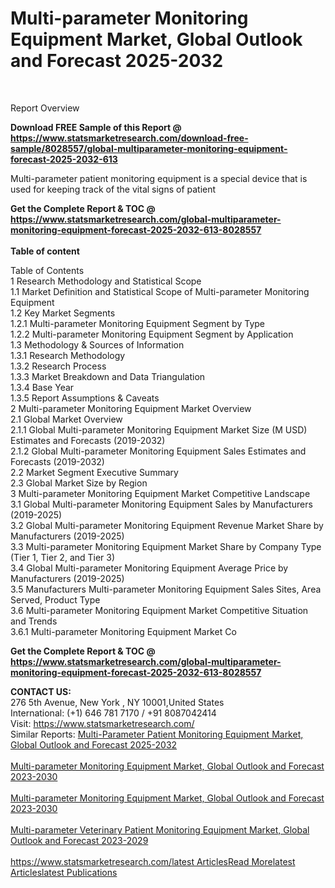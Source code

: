 <h1>Multi-parameter Monitoring Equipment Market, Global Outlook and Forecast 2025-2032</h1><br/><p>Report Overview</p><p><strong>Download FREE Sample of this Report @ <a href="https://www.statsmarketresearch.com/download-free-sample/8028557/global-multiparameter-monitoring-equipment-forecast-2025-2032-613">https://www.statsmarketresearch.com/download-free-sample/8028557/global-multiparameter-monitoring-equipment-forecast-2025-2032-613</a></strong></p><p>Multi-parameter patient monitoring equipment is a special device that is used for keeping track of the vital signs of patient</p><div><b>Get the Complete Report & TOC @ <a href="https://www.statsmarketresearch.com/global-multiparameter-monitoring-equipment-forecast-2025-2032-613-8028557">https://www.statsmarketresearch.com/global-multiparameter-monitoring-equipment-forecast-2025-2032-613-8028557</a></b></div><br><b>Table of content</b><p>Table of Contents<br />1 Research Methodology and Statistical Scope<br />1.1 Market Definition and Statistical Scope of Multi-parameter Monitoring Equipment<br />1.2 Key Market Segments<br />1.2.1 Multi-parameter Monitoring Equipment Segment by Type<br />1.2.2 Multi-parameter Monitoring Equipment Segment by Application<br />1.3 Methodology & Sources of Information<br />1.3.1 Research Methodology<br />1.3.2 Research Process<br />1.3.3 Market Breakdown and Data Triangulation<br />1.3.4 Base Year<br />1.3.5 Report Assumptions & Caveats<br />2 Multi-parameter Monitoring Equipment Market Overview<br />2.1 Global Market Overview<br />2.1.1 Global Multi-parameter Monitoring Equipment Market Size (M USD) Estimates and Forecasts (2019-2032)<br />2.1.2 Global Multi-parameter Monitoring Equipment Sales Estimates and Forecasts (2019-2032)<br />2.2 Market Segment Executive Summary<br />2.3 Global Market Size by Region<br />3 Multi-parameter Monitoring Equipment Market Competitive Landscape<br />3.1 Global Multi-parameter Monitoring Equipment Sales by Manufacturers (2019-2025)<br />3.2 Global Multi-parameter Monitoring Equipment Revenue Market Share by Manufacturers (2019-2025)<br />3.3 Multi-parameter Monitoring Equipment Market Share by Company Type (Tier 1, Tier 2, and Tier 3)<br />3.4 Global Multi-parameter Monitoring Equipment Average Price by Manufacturers (2019-2025)<br />3.5 Manufacturers Multi-parameter Monitoring Equipment Sales Sites, Area Served, Product Type<br />3.6 Multi-parameter Monitoring Equipment Market Competitive Situation and Trends<br />3.6.1 Multi-parameter Monitoring Equipment Market Co<br><div><b>Get the Complete Report & TOC @ <a href="https://www.statsmarketresearch.com/global-multiparameter-monitoring-equipment-forecast-2025-2032-613-8028557">https://www.statsmarketresearch.com/global-multiparameter-monitoring-equipment-forecast-2025-2032-613-8028557</a></b></div></p> <b>CONTACT US:</b><br>276 5th Avenue, New York , NY 10001,United States<br>International: (+1) 646 781 7170 / +91 8087042414<br>Visit: <a href="https://www.statsmarketresearch.com/">https://www.statsmarketresearch.com/</a><br>Similar Reports: <a href="https://www.statsmarketresearch.com/global-multiparameter-monitoring-equipment-forecast-2025-2032-613-8028557">Multi-Parameter Patient Monitoring Equipment Market, Global Outlook and Forecast 2025-2032</a><br/><br/><a href="https://www.statsmarketresearch.com/global-multiparameter-monitoring-equipment-forecast-2025-2032-613-8028557">Multi-parameter Monitoring Equipment Market, Global Outlook and Forecast 2023-2030</a><br/><br/><a href="https://www.statsmarketresearch.com/global-multiparameter-monitoring-equipment-forecast-2025-2032-613-8028557">Multi-parameter Monitoring Equipment Market, Global Outlook and Forecast 2023-2030</a><br/><br/><a href="https://www.statsmarketresearch.com/global-multiparameter-monitoring-equipment-forecast-2025-2032-613-8028557">Multi-parameter Veterinary Patient Monitoring Equipment Market, Global Outlook and Forecast 2023-2029</a><br/><br/><a href="https://gyeongbokgung.com">https://www.statsmarketresearch.com/</a><a href="https://hallyeomaritime.com">latest Articles</a><a href="https://jingwansa.com">Read More</a><a href=https://nguoiviet.jp/">latest Articles</a><a href="https://www.intelmarketresearch.com/">latest Publications</a>